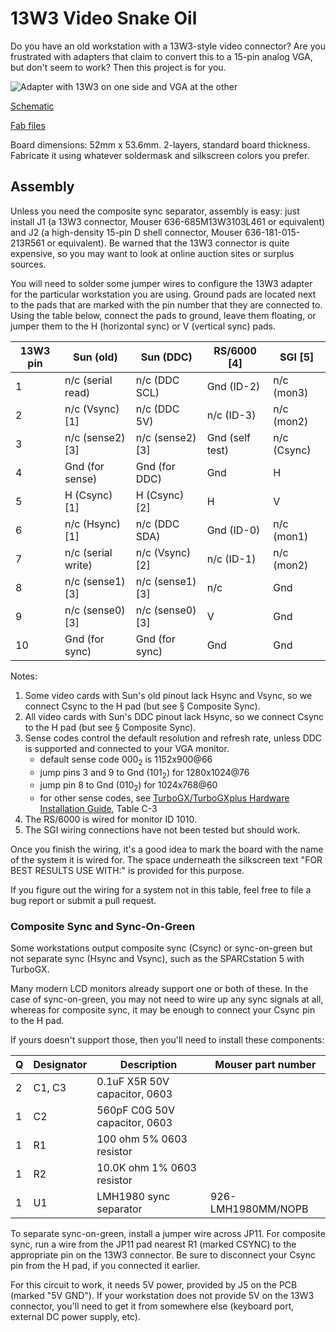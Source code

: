 # 13W3 Video Snake Oil

Do you have an old workstation with a 13W3-style video connector? Are you frustrated with adapters that claim to convert this to a 15-pin analog VGA, but don't seem to work? Then this project is for you.

![Adapter with 13W3 on one side and VGA at the other](https://github.com/schlae/13W3/blob/main/13W3.jpg)

[Schematic](https://github.com/schlae/13W3/blob/main/13W3.pdf)

[Fab files](https://github.com/schlae/13W3/blob/main/fab/13W3_Rev1.zip)


Board dimensions: 52mm x 53.6mm. 2-layers, standard board thickness. Fabricate it using whatever soldermask and silkscreen colors you prefer.

## Assembly

Unless you need the composite sync separator, assembly is easy: just install J1 (a 13W3 connector, Mouser 636-685M13W3103L461 or equivalent) and J2 (a high-density 15-pin D shell connector, Mouser 636-181-015-213R561 or equivalent). Be warned that the 13W3 connector is quite expensive, so you may want to look at online auction sites or surplus sources.

You will need to solder some jumper wires to configure the 13W3 adapter for the particular workstation you are using. Ground pads are located next to the pads that are marked with the pin number that they are connected to. Using the table below, connect the pads to ground, leave them floating, or jumper them to the H (horizontal sync) or V (vertical sync) pads.

| 13W3 pin | Sun (old)          | Sun (DDC)        | RS/6000 [4]     | SGI [5]     |
|----------|--------------------|------------------|-----------------|-------------|
| 1        | n/c (serial read)  | n/c (DDC SCL)    | Gnd (ID-2)      | n/c (mon3)  |
| 2        | n/c (Vsync) [1]    | n/c (DDC 5V)     | n/c (ID-3)      | n/c (mon2)  |
| 3        | n/c (sense2) [3]   | n/c (sense2) [3] | Gnd (self test) | n/c (Csync) |
| 4        | Gnd (for sense)    | Gnd (for DDC)    | Gnd             | H           |
| 5        | H (Csync) [1]      | H (Csync) [2]    | H               | V           |
| 6        | n/c (Hsync) [1]    | n/c (DDC SDA)    | Gnd (ID-0)      | n/c (mon1)  |
| 7        | n/c (serial write) | n/c (Vsync) [2]  | n/c (ID-1)      | n/c (mon2)  |
| 8        | n/c (sense1) [3]   | n/c (sense1) [3] | n/c             | Gnd         |
| 9        | n/c (sense0) [3]   | n/c (sense0) [3] | V               | Gnd         |
| 10       | Gnd (for sync)     | Gnd (for sync)   | Gnd             | Gnd         |

Notes:
1. Some video cards with Sun's old pinout lack Hsync and Vsync, so we connect Csync to the H pad (but see § Composite Sync).
2. All video cards with Sun's DDC pinout lack Hsync, so we connect Csync to the H pad (but see § Composite Sync).
3. Sense codes control the default resolution and refresh rate, unless DDC is supported and connected to your VGA monitor.
    * default sense code 000<sub>2</sub> is 1152x900@66
    * jump pins 3 and 9 to Gnd (101<sub>2</sub>) for 1280x1024@76
    * jump pin 8 to Gnd (010<sub>2</sub>) for 1024x768@60
    * for other sense codes, see [TurboGX/TurboGXplus Hardware Installation Guide](https://docs.oracle.com/cd/E19957-01/801-5399-10/801-5399-10.pdf), Table C-3
4. The RS/6000 is wired for monitor ID 1010.
5. The SGI wiring connections have not been tested but should work.

Once you finish the wiring, it's a good idea to mark the board with the name of the system it is wired for. The space underneath the silkscreen text "FOR BEST RESULTS USE WITH:" is provided for this purpose.

If you figure out the wiring for a system not in this table, feel free to file a bug report or submit a pull request.

### Composite Sync and Sync-On-Green

Some workstations output composite sync (Csync) or sync-on-green but not separate sync (Hsync and Vsync), such as the SPARCstation 5 with TurboGX.

Many modern LCD monitors already support one or both of these. In the case of sync-on-green, you may not need to wire up any sync signals at all, whereas for composite sync, it may be enough to connect your Csync pin to the H pad.

If yours doesn't support those, then you'll need to install these components:

| Q | Designator | Description | Mouser part number |
|---|------------|-------------|--------------------|
| 2 | C1, C3     | 0.1uF X5R 50V capacitor, 0603 | |
| 1 | C2 | 560pF C0G 50V capacitor, 0603 | |
| 1 | R1 | 100 ohm 5% 0603 resistor | |
| 1 | R2 | 10.0K ohm 1% 0603 resistor | |
| 1 | U1 | LMH1980 sync separator | 926-LMH1980MM/NOPB |

To separate sync-on-green, install a jumper wire across JP11. For composite sync, run a wire from the JP11 pad nearest R1 (marked CSYNC) to the appropriate pin on the 13W3 connector. Be sure to disconnect your Csync pin from the H pad, if you connected it earlier.

For this circuit to work, it needs 5V power, provided by J5 on the PCB (marked "5V GND"). If your workstation does not provide 5V on the 13W3 connector, you'll need to get it from somewhere else (keyboard port, external DC power supply, etc).
